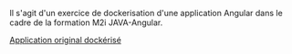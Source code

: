 Il s'agit d'un exercice de dockerisation d'une application Angular dans le cadre de la formation M2i JAVA-Angular.

[Application original dockérisé](https://github.com/gothinkster/angular-realworld-example-app)